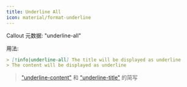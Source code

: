 ```yaml
---
title: Underline All
icon: material/format-underline
---
```


Callout 元数据: "underline-all"

用法:

```md
> [!info|underline-all] The title will be displayed as underline
> The content will be displayed as underline
```

> ["underline-content"](../content-styling/page-12.md) 和 ["underline-title"](../title-styling/page-22.md) 的简写
